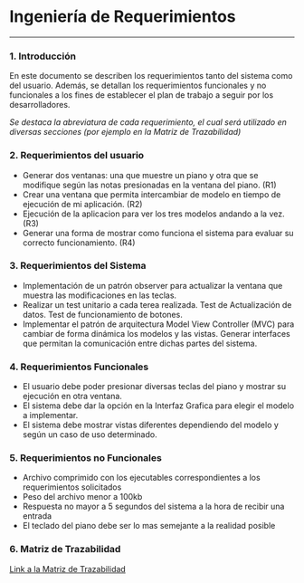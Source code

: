# Ingeniería de Requerimientos #

----------


### 1. Introducción  ###
En este documento se describen los requerimientos tanto del sistema como del usuario. Además, se detallan los requerimientos funcionales y no funcionales a los fines de establecer el plan de trabajo a seguir por los desarrolladores.

*Se destaca la abreviatura de cada requerimiento, el cual será utilizado en diversas secciones (por ejemplo en la Matriz de Trazabilidad)*


### 2. Requerimientos del usuario ###

- Generar dos ventanas: una que muestre un piano y otra que se modifique según las notas presionadas en la ventana del piano. (R1)
- Crear una ventana que permita intercambiar de modelo en tiempo de ejecución de mi aplicación. (R2)
- Ejecución de la aplicacion para ver los tres modelos andando a la vez. (R3)
- Generar una forma de mostrar como funciona el sistema para evaluar su correcto funcionamiento. (R4)


### 3. Requerimientos del Sistema ###

- Implementación de un patrón observer para actualizar la ventana que muestra las modificaciones en las teclas.
- Realizar un test unitario a cada terea realizada. Test de Actualización de datos. Test de funcionamiento de botones.
- Implementar el patrón de arquitectura Model View Controller (MVC) para cambiar de forma dinámica los modelos y las vistas. Generar interfaces que permitan la comunicación entre dichas partes del sistema.

### 4. Requerimientos Funcionales ###

- El usuario debe poder presionar diversas teclas del piano y mostrar su ejecución en otra ventana.
- El sistema debe dar la opción en la Interfaz Grafica para elegir el modelo a implementar.
- El sistema debe mostrar vistas diferentes dependiendo del modelo y según un caso de uso determinado.

### 5. Requerimientos no Funcionales ###
- Archivo comprimido con los ejecutables correspondientes a los requerimientos solicitados
- Peso del archivo menor a 100kb
- Respuesta no mayor a 5 segundos del sistema a la hora de recibir una entrada
- El teclado del piano debe ser lo mas semejante a la realidad posible

### 6. Matriz de Trazabilidad

[Link a la Matriz de Trazabilidad](https://github.com/matthew44/IngSoft_TrabajoFinal_BurningTeam/blob/Requerimientos/docs/DiagramasUML/Matriz%20de%20Trazabilidad.JPG "Matriz de Trazabilidad")

 
